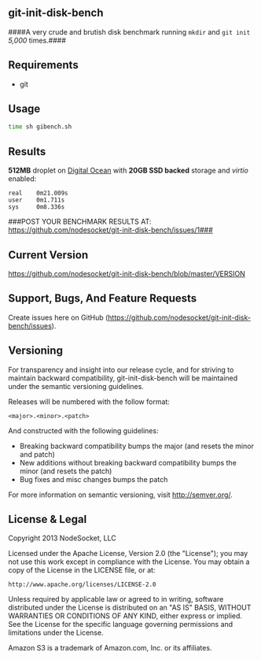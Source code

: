 git-init-disk-bench
---------

####A very crude and brutish disk benchmark running `mkdir` and `git init` *5,000* times.####

Requirements
------------

+ git

Usage
-----

```` bash
time sh gibench.sh
````

Results
-------

**512MB** droplet on [Digital Ocean](https://www.digitalocean.com) with **20GB SSD backed** storage and *virtio* enabled:

    real	0m21.009s
    user	0m1.711s
    sys	    0m8.336s

###POST YOUR BENCHMARK RESULTS AT: https://github.com/nodesocket/git-init-disk-bench/issues/1###

Current Version
---------------

https://github.com/nodesocket/git-init-disk-bench/blob/master/VERSION

Support, Bugs, And Feature Requests
-----------------------------------

Create issues here on GitHub (https://github.com/nodesocket/git-init-disk-bench/issues).

Versioning
----------

For transparency and insight into our release cycle, and for striving to maintain backward compatibility, git-init-disk-bench will be maintained under the semantic versioning guidelines.

Releases will be numbered with the follow format:

`<major>.<minor>.<patch>`

And constructed with the following guidelines:

+ Breaking backward compatibility bumps the major (and resets the minor and patch)
+ New additions without breaking backward compatibility bumps the minor (and resets the patch)
+ Bug fixes and misc changes bumps the patch

For more information on semantic versioning, visit http://semver.org/.

License & Legal
---------------

Copyright 2013 NodeSocket, LLC

Licensed under the Apache License, Version 2.0 (the "License"); you may not use this work except in compliance with the License. You may obtain a copy of the License in the LICENSE file, or at:

    http://www.apache.org/licenses/LICENSE-2.0

Unless required by applicable law or agreed to in writing, software distributed under the License is distributed on an "AS IS" BASIS, WITHOUT WARRANTIES OR CONDITIONS OF ANY KIND, either express or implied. See the License for the specific language governing permissions and limitations under the License.

Amazon S3 is a trademark of Amazon.com, Inc. or its affiliates.
